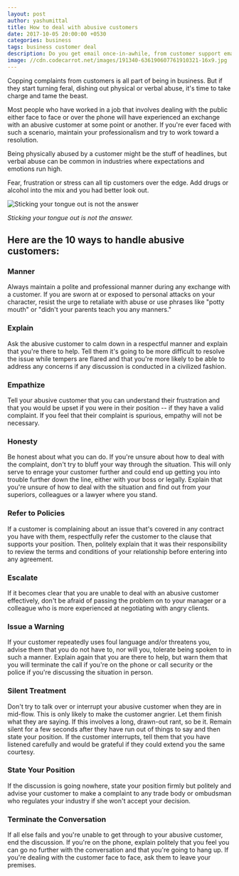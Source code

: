 ```yaml
---
layout: post
author: yashumittal
title: How to deal with abusive customers
date: 2017-10-05 20:00:00 +0530
categories: business
tags: business customer deal
description: Do you get email once-in-awhile, from customer support email and getting angry (and slightly abusive), always tempting to lash back in anger.
image: //cdn.codecarrot.net/images/191340-636190607761910321-16x9.jpg
---
```


Copping complaints from customers is all part of being in business. But if they start turning feral, dishing out physical or verbal abuse, it's time to take charge and tame the beast.

Most people who have worked in a job that involves dealing with the public either face to face or over the phone will have experienced an exchange with an abusive customer at some point or another. If you're ever faced with such a scenario, maintain your professionalism and try to work toward a resolution.

Being physically abused by a customer might be the stuff of headlines, but verbal abuse can be common in industries where expectations and emotions run high.

Fear, frustration or stress can all tip customers over the edge. Add drugs or alcohol into the mix and you had better look out.

![Sticking your tongue out is not the answer](//cdn.codecarrot.net/images/1416335415947.jpg)

*Sticking your tongue out is not the answer.*

## Here are the 10 ways to handle abusive customers:

### Manner

Always maintain a polite and professional manner during any exchange with a customer. If you are sworn at or exposed to personal attacks on your character, resist the urge to retaliate with abuse or use phrases like "potty mouth" or "didn't your parents teach you any manners."

### Explain

Ask the abusive customer to calm down in a respectful manner and explain that you're there to help. Tell them it's going to be more difficult to resolve the issue while tempers are flared and that you're more likely to be able to address any concerns if any discussion is conducted in a civilized fashion.

### Empathize

Tell your abusive customer that you can understand their frustration and that you would be upset if you were in their position -- if they have a valid complaint. If you feel that their complaint is spurious, empathy will not be necessary.

### Honesty

Be honest about what you can do. If you're unsure about how to deal with the complaint, don't try to bluff your way through the situation. This will only serve to enrage your customer further and could end up getting you into trouble further down the line, either with your boss or legally. Explain that you're unsure of how to deal with the situation and find out from your superiors, colleagues or a lawyer where you stand.

### Refer to Policies

If a customer is complaining about an issue that's covered in any contract you have with them, respectfully refer the customer to the clause that supports your position. Then, politely explain that it was their responsibility to review the terms and conditions of your relationship before entering into any agreement.

### Escalate

If it becomes clear that you are unable to deal with an abusive customer effectively, don't be afraid of passing the problem on to your manager or a colleague who is more experienced at negotiating with angry clients.

### Issue a Warning

If your customer repeatedly uses foul language and/or threatens you, advise them that you do not have to, nor will you, tolerate being spoken to in such a manner. Explain again that you are there to help, but warn them that you will terminate the call if you're on the phone or call security or the police if you're discussing the situation in person.

### Silent Treatment

Don't try to talk over or interrupt your abusive customer when they are in mid-flow. This is only likely to make the customer angrier. Let them finish what they are saying. If this involves a long, drawn-out rant, so be it. Remain silent for a few seconds after they have run out of things to say and then state your position. If the customer interrupts, tell them that you have listened carefully and would be grateful if they could extend you the same courtesy.

### State Your Position

If the discussion is going nowhere, state your position firmly but politely and advise your customer to make a complaint to any trade body or ombudsman who regulates your industry if she won't accept your decision.

### Terminate the Conversation

If all else fails and you're unable to get through to your abusive customer, end the discussion. If you're on the phone, explain politely that you feel you can go no further with the conversation and that you're going to hang up. If you're dealing with the customer face to face, ask them to leave your premises.
